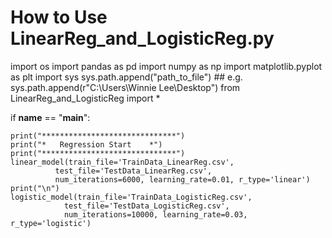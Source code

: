 # How to Use LinearReg_and_LogisticReg.py



import os
import pandas as pd
import numpy as np
import matplotlib.pyplot as plt
import sys
sys.path.append("path_to_file")  ## e.g. sys.path.append(r"C:\Users\Winnie Lee\Desktop\")
from LinearReg_and_LogisticReg import *

if __name__ == "__main__":

	print("******************************")
	print("*   Regression Start    *")
	print("******************************")
	linear_model(train_file='TrainData_LinearReg.csv', 
              test_file='TestData_LinearReg.csv', 
              num_iterations=6000, learning_rate=0.01, r_type='linear')
	print("\n")
	logistic_model(train_file='TrainData_LogisticReg.csv', 
                test_file='TestData_LogisticReg.csv', 
                num_iterations=10000, learning_rate=0.03, r_type='logistic')

